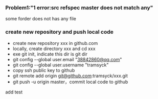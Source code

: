 ### Problem1:"1 error:src refspec master does not match any"
 some forder does not has any file

### create new repository and push local code
* create new repository xxx in github.com
* locally, create directory xxx and cd xxx
* exe git init, indicate this dir is git dir
* git config --global user.email "38842860@qq.com"
* git config --global user.username "tramsyck"
* copy ssh public key to github
* git remote add origin git@github.com:tramsyck/xxx.git
* git push -u origin master，commit local code to github

add test
